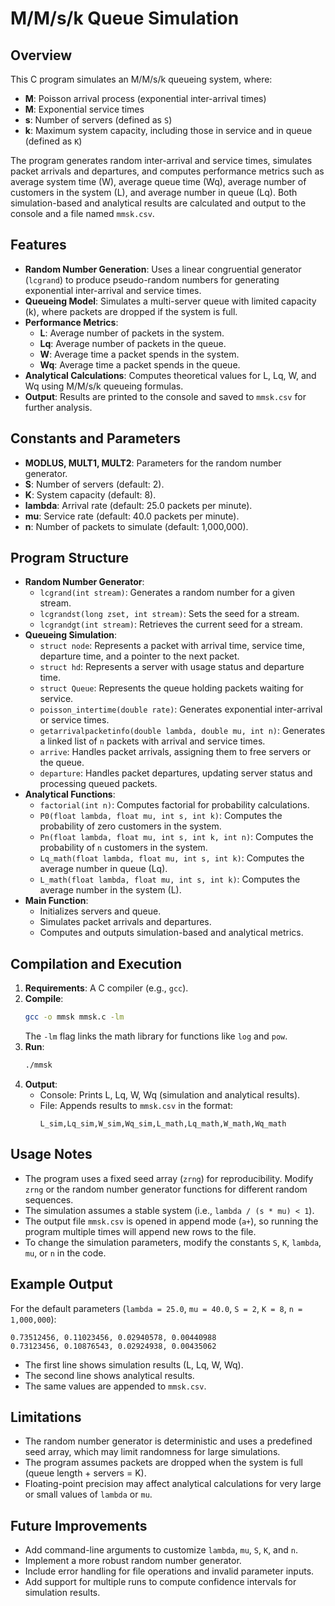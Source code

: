 # M/M/s/k Queue Simulation

## Overview
This C program simulates an M/M/s/k queueing system, where:
- **M**: Poisson arrival process (exponential inter-arrival times)
- **M**: Exponential service times
- **s**: Number of servers (defined as `S`)
- **k**: Maximum system capacity, including those in service and in queue (defined as `K`)

The program generates random inter-arrival and service times, simulates packet arrivals and departures, and computes performance metrics such as average system time (W), average queue time (Wq), average number of customers in the system (L), and average number in queue (Lq). Both simulation-based and analytical results are calculated and output to the console and a file named `mmsk.csv`.

## Features
- **Random Number Generation**: Uses a linear congruential generator (`lcgrand`) to produce pseudo-random numbers for generating exponential inter-arrival and service times.
- **Queueing Model**: Simulates a multi-server queue with limited capacity (k), where packets are dropped if the system is full.
- **Performance Metrics**:
  - **L**: Average number of packets in the system.
  - **Lq**: Average number of packets in the queue.
  - **W**: Average time a packet spends in the system.
  - **Wq**: Average time a packet spends in the queue.
- **Analytical Calculations**: Computes theoretical values for L, Lq, W, and Wq using M/M/s/k queueing formulas.
- **Output**: Results are printed to the console and saved to `mmsk.csv` for further analysis.

## Constants and Parameters
- **MODLUS, MULT1, MULT2**: Parameters for the random number generator.
- **S**: Number of servers (default: 2).
- **K**: System capacity (default: 8).
- **lambda**: Arrival rate (default: 25.0 packets per minute).
- **mu**: Service rate (default: 40.0 packets per minute).
- **n**: Number of packets to simulate (default: 1,000,000).

## Program Structure
- **Random Number Generator**:
  - `lcgrand(int stream)`: Generates a random number for a given stream.
  - `lcgrandst(long zset, int stream)`: Sets the seed for a stream.
  - `lcgrandgt(int stream)`: Retrieves the current seed for a stream.
- **Queueing Simulation**:
  - `struct node`: Represents a packet with arrival time, service time, departure time, and a pointer to the next packet.
  - `struct hd`: Represents a server with usage status and departure time.
  - `struct Queue`: Represents the queue holding packets waiting for service.
  - `poisson_intertime(double rate)`: Generates exponential inter-arrival or service times.
  - `getarrivalpacketinfo(double lambda, double mu, int n)`: Generates a linked list of `n` packets with arrival and service times.
  - `arrive`: Handles packet arrivals, assigning them to free servers or the queue.
  - `departure`: Handles packet departures, updating server status and processing queued packets.
- **Analytical Functions**:
  - `factorial(int n)`: Computes factorial for probability calculations.
  - `P0(float lambda, float mu, int s, int k)`: Computes the probability of zero customers in the system.
  - `Pn(float lambda, float mu, int s, int k, int n)`: Computes the probability of `n` customers in the system.
  - `Lq_math(float lambda, float mu, int s, int k)`: Computes the average number in queue (Lq).
  - `L_math(float lambda, float mu, int s, int k)`: Computes the average number in the system (L).
- **Main Function**:
  - Initializes servers and queue.
  - Simulates packet arrivals and departures.
  - Computes and outputs simulation-based and analytical metrics.

## Compilation and Execution
1. **Requirements**: A C compiler (e.g., `gcc`).
2. **Compile**:
   ```bash
   gcc -o mmsk mmsk.c -lm
   ```
   The `-lm` flag links the math library for functions like `log` and `pow`.
3. **Run**:
   ```bash
   ./mmsk
   ```
4. **Output**:
   - Console: Prints L, Lq, W, Wq (simulation and analytical results).
   - File: Appends results to `mmsk.csv` in the format:
     ```
     L_sim,Lq_sim,W_sim,Wq_sim,L_math,Lq_math,W_math,Wq_math
     ```

## Usage Notes
- The program uses a fixed seed array (`zrng`) for reproducibility. Modify `zrng` or the random number generator functions for different random sequences.
- The simulation assumes a stable system (i.e., `lambda / (s * mu) < 1`).
- The output file `mmsk.csv` is opened in append mode (`a+`), so running the program multiple times will append new rows to the file.
- To change the simulation parameters, modify the constants `S`, `K`, `lambda`, `mu`, or `n` in the code.

## Example Output
For the default parameters (`lambda = 25.0`, `mu = 40.0`, `S = 2`, `K = 8`, `n = 1,000,000`):
```
0.73512456, 0.11023456, 0.02940578, 0.00440988
0.73123456, 0.10876543, 0.02924938, 0.00435062
```
- The first line shows simulation results (L, Lq, W, Wq).
- The second line shows analytical results.
- The same values are appended to `mmsk.csv`.

## Limitations
- The random number generator is deterministic and uses a predefined seed array, which may limit randomness for large simulations.
- The program assumes packets are dropped when the system is full (queue length + servers = K).
- Floating-point precision may affect analytical calculations for very large or small values of `lambda` or `mu`.

## Future Improvements
- Add command-line arguments to customize `lambda`, `mu`, `S`, `K`, and `n`.
- Implement a more robust random number generator.
- Include error handling for file operations and invalid parameter inputs.
- Add support for multiple runs to compute confidence intervals for simulation results.